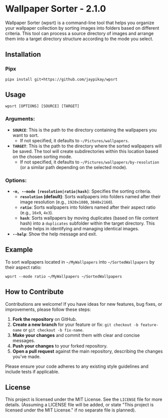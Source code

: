 # Wallpaper Sorter - 2.1.0

Wallpaper Sorter (wpsrt) is a command-line tool that helps you organize your wallpaper collection by sorting images into folders based on different criteria. This tool can process a source directory of images and arrange them into a target directory structure according to the mode you select.

## Installation

### Pipx

```shell
pipx install git+https://github.com/jaypikay/wpsrt
```

## Usage

```shell
wpsrt [OPTIONS] [SOURCE] [TARGET]
```

### Arguments:

*   **`SOURCE`**: This is the path to the directory containing the wallpapers you want to sort.
    *   If not specified, it defaults to `~/Pictures/wallpapers`.
*   **`TARGET`**: This is the path to the directory where the sorted wallpapers will be saved. The tool will create subdirectories within this location based on the chosen sorting mode.
    *   If not specified, it defaults to `~/Pictures/wallpapers/by-resolution` (or a similar path depending on the selected mode).

### Options:

*   **`-m, --mode [resolution|ratio|hash]`**: Specifies the sorting criteria.
    *   **`resolution` (default)**: Sorts wallpapers into folders named after their image resolution (e.g., `1920x1080`, `3840x2160`).
    *   **`ratio`**: Sorts wallpapers into folders named after their aspect ratio (e.g., `16x9`, `4x3`).
    *   **`hash`**: Sorts wallpapers by moving duplicates (based on file content hash) into a `duplicates` subfolder within the target directory. This mode helps in identifying and managing identical images.
*   **`--help`**: Show the help message and exit.

## Example

To sort wallpapers located in `~/MyWallpapers` into `~/SortedWallpapers` by their aspect ratio:

```shell
wpsrt --mode ratio ~/MyWallpapers ~/SortedWallpapers
```

## How to Contribute

Contributions are welcome! If you have ideas for new features, bug fixes, or improvements, please follow these steps:

1.  **Fork the repository** on GitHub.
2.  **Create a new branch** for your feature or fix: `git checkout -b feature-name` or `git checkout -b fix-name`.
3.  **Make your changes** and commit them with clear and concise messages.
4.  **Push your changes** to your forked repository.
5.  **Open a pull request** against the main repository, describing the changes you've made.

Please ensure your code adheres to any existing style guidelines and include tests if applicable.

## License

This project is licensed under the MIT License. See the `LICENSE` file for more details. (Assuming a LICENSE file will be added, or state "This project is licensed under the MIT License." if no separate file is planned).

